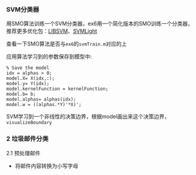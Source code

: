 ### SVM分类器

用SMO算法训练一个SVM分类器，ex6用一个简化版本的SMO训练一个分类器，推荐更多优化包：[LIBSVM](http://www.csie.ntu.edu.tw/~cjlin/libsvm/)、[SVMLight](http://svmlight.joachims.org/)

查看一下SMO算法是否与`ex6`的`svmTrain.m`对应的上

应用算法学习到的参数保存到模型中:
```
% Save the model
idx = alphas > 0;
model.X= X(idx,:);
model.y= Y(idx);
model.kernelFunction = kernelFunction;
model.b= b;
model.alphas= alphas(idx);
model.w = ((alphas.*Y)'*X)';
```

SVM学习到一个非线性的决策边界，根据model画出来这个决策边界，`visualizeBoundary`

### 2 垃圾邮件分类
2.1 预处理邮件
* 将邮件内容转换为小写字母
